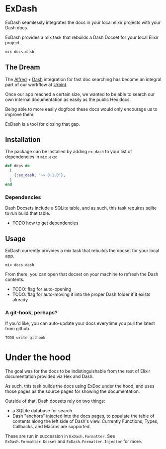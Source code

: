 # ExDash

ExDash seamlessly integrates the docs in your local elixir projects with your Dash docs.

ExDash provides a mix task that rebuilds a Dash Docset for your local Elixir project.

```bash
mix docs.dash
```

## The Dream

The [Alfred](https://www.alfredapp.com/) + [Dash](https://kapeli.com/dash) integration for fast doc searching has become an integral part of our workflow at [Urbint](https://github.com/urbint).

Once our app reached a certain size,
we wanted to be able to search our own internal documentation as easily as the public Hex docs.

Being able to more easily dogfood these docs would only encourage us to improve them.

ExDash is a tool for closing that gap.

## Installation

The package can be installed
by adding `ex_dash` to your list of dependencies in `mix.exs`:

```elixir
def deps do
  [
    {:ex_dash, "~> 0.1.0"},
  ]
end
```

### Dependencies

Dash Docsets include a SQLite table, and as such,
this task requires sqlite to run build that table.

- TODO how to get dependencies

## Usage

ExDash currently provides a mix task that rebuilds the docset for your local app.

```
mix docs.dash
```

From there, you can open that docset on your machine to refresh the Dash contents.

- TODO: flag for auto-opening
- TODO: flag for auto-moving it into the proper Dash folder if it exists already

### A git-hook, perhaps?

If you'd like, you can auto-update your docs everytime you pull the latest from github.

```
TODO write githook
```

# Under the hood

The goal was for the docs to be indistinguishable from the rest of Elixir documentation
provided via Hex and Dash.

As such, this task builds the docs using ExDoc under the hood,
and uses those pages as the source pages for showing the documentation.

Outside of that, Dash docsets rely on two things:

  - a SQLite database for search
  - Dash "anchors" injected into the docs pages, to populate the table of contents along the left side of Dash's view. Currently Functions, Types, Callbacks, and Macros are supported.

These are run in succession in `ExDash.Formatter`.
See `ExDash.Formatter.Docset` and `ExDash.Formatter.Injector` for more.

